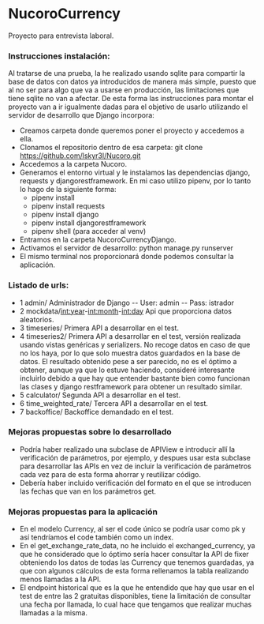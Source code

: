 # NucoroCurrency

Proyecto para entrevista laboral.

### Instrucciones instalación:
Al tratarse de una prueba, la he realizado usando sqlite para compartir la base de datos con datos ya introducidos de manera más simple, puesto que al no ser para algo que va a usarse en producción, las limitaciones que tiene sqlite no van a afectar. De esta forma las instrucciones para montar el proyecto van a ir igualmente dadas para el objetivo de usarlo utilizando el servidor de desarrollo que Django incorpora:

- Creamos carpeta donde queremos poner el proyecto y accedemos a ella.
- Clonamos el repositorio dentro de esa carpeta: git clone https://github.com/lskyr3l/Nucoro.git
- Accedemos a la carpeta Nucoro.
- Generamos el entorno virtual y le instalamos las dependencias django, requests y djangorestframework. En mi caso utilizo pipenv, por lo tanto lo hago de la siguiente forma:
    - pipenv install
    - pipenv install requests
    - pipenv install django
    - pipenv install djangorestframework
    - pipenv shell (para acceder al venv)
- Entramos en la carpeta NucoroCurrencyDjango.
- Activamos el servidor de desarrollo: python manage.py runserver
- El mismo terminal nos proporcionará donde podemos consultar la aplicación.


### Listado de urls:
- 1 admin/        Administrador de Django -- User: admin -- Pass: istrador
- 2 mockdata/<int:year>-<int:month>-<int:day>     Api que proporciona datos aleatorios.
- 3 timeseries/       Primera API a desarrollar en el test.
- 4 timeseries2/      Primera API a desarrollar en el test, versión realizada usando vistas genéricas y serializers. No recoge datos en caso de que no los haya, por lo que solo muestra datos guardados en la base de datos. El resultado obtenido pese a ser parecido, no es el óptimo a obtener, aunque ya que lo estuve haciendo, consideré interesante incluirlo debido a que hay que entender bastante bien como funcionan las clases y django restframework para obtener un resultado similar.
- 5 calculator/       Segunda API a desarrollar en el test.
- 6 time_weighted_rate/       Tercera API a desarrollar en el test.
- 7 backoffice/       Backoffice demandado en el test.


### Mejoras propuestas sobre lo desarrollado
- Podría haber realizado una subclase de APIView e introducir allí la verificación de parámetros, por ejemplo, y despues usar esta subclase para desarrollar las APIs en vez de incluir la verificación de parámetros cada vez para de esta forma ahorrar y reutilizar código.
- Debería haber incluido verificación del formato en el que se introducen las fechas que van en los parámetros get.


### Mejoras propuestas para la aplicación
- En el modelo Currency, al ser el code único se podría usar como pk y así tendríamos el code también como un index.
- En el get_exchange_rate_data, no he incluido el exchanged_currency, ya que he considerado que lo óptimo sería hacer consultar la API de fixer obteniendo los datos de todas las Currency que tenemos guardadas, ya que con algunos cálculos de esta forma rellenamos la tabla realizando menos llamadas a la API.
- El endpoint historical que es la que he entendido que hay que usar en el test de entre las 2 gratuitas disponibles, tiene la limitación de consultar una fecha por llamada, lo cual hace que tengamos que realizar muchas llamadas a la misma. 